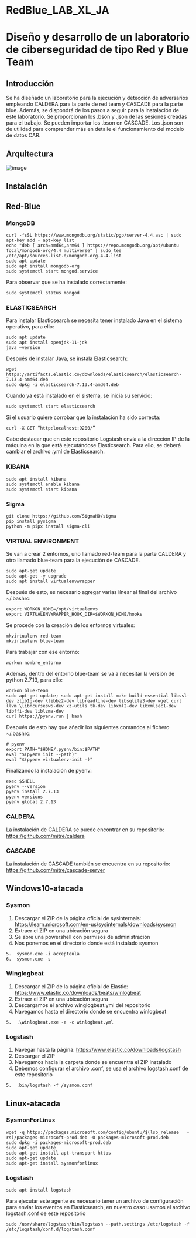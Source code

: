 # RedBlue_LAB_XL_JA
# Diseño y desarrollo de un laboratorio de ciberseguridad de tipo Red y Blue Team
## Introducción
 Se ha diseñado un laboratorio para la ejecución y detección de adversarios empleando CALDERA para la parte de red team y CASCADE para la parte blue. Además, se dispondrá de los pasos a seguir para la instalación de este laboratorio.
 Se proporcionan los .bson y .json de las sesiones creadas para el trabajo. Se pueden importar los .bson en CASCADE. Los .json son de utilidad para comprender más en detalle el funcionamiento del modelo de datos CAR.
## Arquitectura
![image](https://github.com/UPM-RSTI/RedBlue_LAB_XL_JA/assets/117222099/703e2e66-9a06-47b0-9aed-388c53daf302)
## Instalación
## Red-Blue
### MongoDB
```
curl -fsSL https://www.mongodb.org/static/pgp/server-4.4.asc | sudo apt-key add - apt-key list
echo "deb [ arch=amd64,arm64 ] https://repo.mongodb.org/apt/ubuntu focal/mongodb-org/4.4 multiverse" | sudo tee /etc/apt/sources.list.d/mongodb-org-4.4.list
sudo apt update
sudo apt install mongodb-org
sudo systemctl start mongod.service
```
Para observar que se ha instalado correctamente:
```
sudo systemctl status mongod
```
### ELASTICSEARCH
Para instalar Elasticsearch se necesita tener instalado Java en el sistema operativo, para ello:
```
sudo apt update
sudo apt install openjdk-11-jdk
java –version
```
Después de instalar Java, se instala Elasticsearch:
```
wget https://artifacts.elastic.co/downloads/elasticsearch/elasticsearch-7.13.4-amd64.deb  
sudo dpkg -i elasticsearch-7.13.4-amd64.deb 
```
Cuando ya está instalado en el sistema, se inicia su servicio:
```
sudo systemctl start elasticsearch
```
Si el usuario quiere corrobar que la instalación ha sido correcta:
```
curl -X GET “http:localhost:9200/”
```
Cabe destacar que en este repositorio Logstash envía a la dirección IP de la máquina en la que está ejecutándose Elasticsearch. Para ello, se deberá cambiar el archivo .yml de Elasticsearch.
### KIBANA
```
sudo apt install kibana
sudo systemctl enable kibana
sudo systemctl start kibana
```
### Sigma
```
git clone https://github.com/SigmaHQ/sigma
pip install pysigma
python -m pipx install sigma-cli
```
### VIRTUAL ENVIRONMENT
Se van a crear 2 entornos, uno llamado red-team para la parte CALDERA y otro llamado blue-team para la ejecución de CASCADE.
```
sudo apt-get update
sudo apt-get -y upgrade
sudo apt install virtualenvwrapper
```
Después de esto, es necesario agregar varias línear al final del archivo ~/.bashrc:
```
export WORKON_HOME=/opt/virtualenvs
export VIRTUALENVWRAPPER_HOOK_DIR=$WORKON_HOME/hooks
```
Se procede con la creación de los entornos virtuales:
```
mkvirtualenv red-team
mkvirtualenv blue-team
```
Para trabajar con ese entorno:
```
workon nombre_entorno
```
Además, dentro del entorno blue-team se va a necesitar la versión de python 2.7.13, para ello:
```
workon blue-team
sudo apt-get update; sudo apt-get install make build-essential libssl-dev zlib1g-dev \libbz2-dev libreadline-dev libsqlite3-dev wget curl llvm \libncursesw5-dev xz-utils tk-dev libxml2-dev libxmlsec1-dev libffi-dev liblzma-dev
curl https://pyenv.run | bash
```
Después de esto hay que añadir los siguientes comandos al fichero ~/.bashrc:
```
# pyenv
export PATH="$HOME/.pyenv/bin:$PATH"
eval "$(pyenv init --path)"
eval "$(pyenv virtualenv-init -)"
```
Finalizando la instalación de pyenv:
```
exec $SHELL
pyenv --version
pyenv install 2.7.13
pyenv versions
pyenv global 2.7.13
```
### CALDERA
La instalación de CALDERA se puede encontrar en su repositorio: https://github.com/mitre/caldera 
### CASCADE
La instalación de CASCADE también se encuentra en su repositorio: https://github.com/mitre/cascade-server
## Windows10-atacada
### Sysmon
1.	Descargar el ZIP de la página oficial de sysinternals: https://learn.microsoft.com/en-us/sysinternals/downloads/sysmon 
2.	Extraer el ZIP en una ubicación segura
3.	Se abre una powershell con permisos de administración
4.	Nos ponemos en el directorio donde está instalado sysmon
```
5.	sysmon.exe -i accepteula
6.	sysmon.exe -s
```
### Winglogbeat
1.	Descargar el ZIP de la página oficial de Elastic: https://www.elastic.co/downloads/beats/winlogbeat 
2.	Extraer el ZIP en una ubicación segura
3.	Descargamos el archivo winglogbeat.yml del repositorio
4.	Navegamos hasta el directorio donde se encuentra winlogbeat
```
5.	.\winlogbeat.exe -e -c winlogbeat.yml
```
### Logstash
1.	Navegar hasta la página: https://www.elastic.co/downloads/logstash 
2.	Descargar el ZIP
3.	Navegamos hacia la carpeta donde se encuentra el ZIP instalado
4.	Debemos configurar el archivo .conf, se usa el archivo logstash.conf de este repositorio
```
5.	.bin/logstash -f /sysmon.conf
```
## Linux-atacada
### SysmonForLinux
```
wget -q https://packages.microsoft.com/config/ubuntu/$(lsb_release   -rs)/packages-microsoft-prod.deb -O packages-microsoft-prod.deb
sudo dpkg -i packages-microsoft-prod.deb
sudo apt-get update
sudo apt-get install apt-transport-https
sudo apt-get update
sudo apt-get install sysmonforlinux
```
### Logstash
```
sudo apt install logstash
```
Para ejecutar este agente es necesario tener un archivo de configuración para enviar los eventos en Elasticsearch, en nuestro caso usamos el archivo logstash.conf de este 
repositorio
```
sudo /usr/share/logstash/bin/logstash --path.settings /etc/logstash -f /etc/logstash/conf.d/logstash.conf
```
